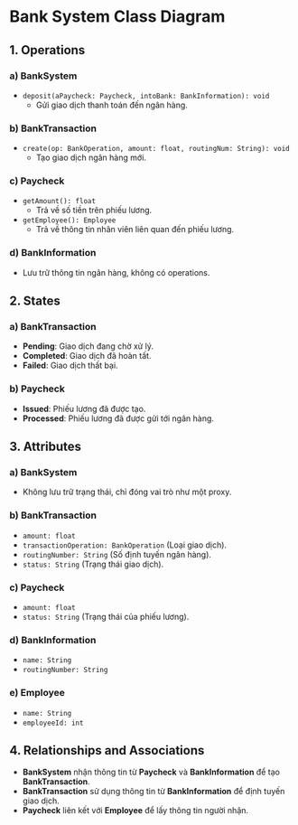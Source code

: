 # Bank System Class Diagram

## 1. Operations
### a) BankSystem
- `deposit(aPaycheck: Paycheck, intoBank: BankInformation): void`
  - Gửi giao dịch thanh toán đến ngân hàng.

### b) BankTransaction
- `create(op: BankOperation, amount: float, routingNum: String): void`
  - Tạo giao dịch ngân hàng mới.

### c) Paycheck
- `getAmount(): float`
  - Trả về số tiền trên phiếu lương.
- `getEmployee(): Employee`
  - Trả về thông tin nhân viên liên quan đến phiếu lương.

### d) BankInformation
- Lưu trữ thông tin ngân hàng, không có operations.

## 2. States
### a) BankTransaction
- **Pending**: Giao dịch đang chờ xử lý.
- **Completed**: Giao dịch đã hoàn tất.
- **Failed**: Giao dịch thất bại.

### b) Paycheck
- **Issued**: Phiếu lương đã được tạo.
- **Processed**: Phiếu lương đã được gửi tới ngân hàng.

## 3. Attributes
### a) BankSystem
- Không lưu trữ trạng thái, chỉ đóng vai trò như một proxy.

### b) BankTransaction
- `amount: float`
- `transactionOperation: BankOperation` (Loại giao dịch).
- `routingNumber: String` (Số định tuyến ngân hàng).
- `status: String` (Trạng thái giao dịch).

### c) Paycheck
- `amount: float`
- `status: String` (Trạng thái của phiếu lương).

### d) BankInformation
- `name: String`
- `routingNumber: String`

### e) Employee
- `name: String`
- `employeeId: int`

## 4. Relationships and Associations
- **BankSystem** nhận thông tin từ **Paycheck** và **BankInformation** để tạo **BankTransaction**.
- **BankTransaction** sử dụng thông tin từ **BankInformation** để định tuyến giao dịch.
- **Paycheck** liên kết với **Employee** để lấy thông tin người nhận.
